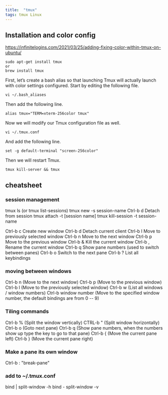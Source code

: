 ```yaml
---
title:  "tmux"
tags: tmux Linux
---
```


## Installation and color config

https://infinitelogins.com/2021/03/25/adding-fixing-color-within-tmux-on-ubuntu/

```
sudo apt-get install tmux
or
brew install tmux
```

First, let’s create a bash alias so that launching Tmux will actually launch with color settings configured. Start by editing the following file.

```
vi ~/.bash_aliases
```

Then add the following line.

```
alias tmux="TERM=xterm-256color tmux"
```

Now we will modify our Tmux configuration file as well.
```
vi ~/.tmux.conf
```

And add the following line.
```
set -g default-terminal "screen-256color"
```

Then we will restart Tmux.
```
tmux kill-server && tmux
```

## cheatsheet

### session management
tmux ls (or tmux list-sessions)
tmux new -s session-name
Ctrl-b d Detach from session
tmux attach -t [session name]
tmux kill-session -t session-name

Ctrl-b c Create new window
Ctrl-b d Detach current client
Ctrl-b l Move to previously selected window
Ctrl-b n Move to the next window
Ctrl-b p Move to the previous window
Ctrl-b & Kill the current window
Ctrl-b , Rename the current window
Ctrl-b q Show pane numbers (used to switch between panes)
Ctrl-b o Switch to the next pane
Ctrl-b ? List all keybindings

### moving between windows
Ctrl-b n (Move to the next window)
Ctrl-b p (Move to the previous window)
Ctrl-b l (Move to the previously selected window)
Ctrl-b w (List all windows / window numbers)
Ctrl-b window number (Move to the specified window number, the
default bindings are from 0 -- 9)

### Tiling commands
Ctrl-b % (Split the window vertically)
CTRL-b " (Split window horizontally)
Ctrl-b o (Goto next pane)
Ctrl-b q (Show pane numbers, when the numbers show up type the key to go to that pane)
Ctrl-b { (Move the current pane left)
Ctrl-b } (Move the current pane right)

### Make a pane its own window
Ctrl-b : "break-pane"

### add to ~/.tmux.conf
bind | split-window -h
bind - split-window -v